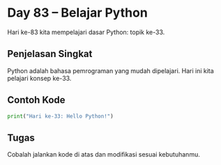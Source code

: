 # Day 83 – Belajar Python

Hari ke-83 kita mempelajari dasar Python: topik ke-33.

## Penjelasan Singkat

Python adalah bahasa pemrograman yang mudah dipelajari. Hari ini kita pelajari konsep ke-33.

## Contoh Kode

```python
print("Hari ke-33: Hello Python!")
```

## Tugas

Cobalah jalankan kode di atas dan modifikasi sesuai kebutuhanmu.
